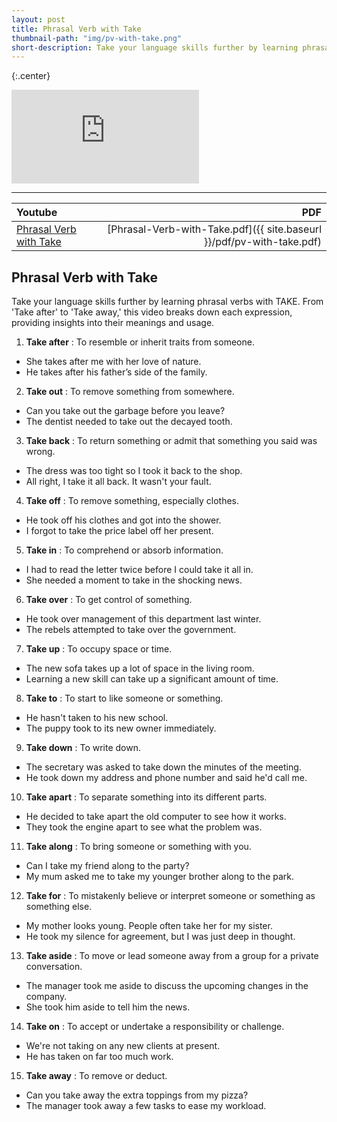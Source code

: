 ```yaml
---
layout: post
title: Phrasal Verb with Take
thumbnail-path: "img/pv-with-take.png"
short-description: Take your language skills further by learning phrasal verbs with TAKE.
---
```


{:.center}

<iframe
src="https://www.youtube.com/embed/cT0aMLgyZeA" 
frameborder="0" 
allow="accelerometer; autoplay; encrypted-media; gyroscope; picture-in-picture" 
allowfullscreen></iframe>

<hr/>

| Youtube      | PDF |
| :---        |    ----:   |
| [Phrasal Verb with Take](https://www.youtube.com/embed/cT0aMLgyZeA) | [Phrasal-Verb-with-Take.pdf]({{ site.baseurl }}/pdf/pv-with-take.pdf) |

## Phrasal Verb with Take

Take your language skills further by learning phrasal verbs with TAKE. From 'Take after' to 'Take away,' this video breaks down each expression, providing insights into their meanings and usage.

1. **Take after** : To resemble or inherit traits from someone.
* She takes after me with her love of nature.
* He takes after his father’s side of the family.

2. **Take out** : To remove something from somewhere.
* Can you take out the garbage before you leave?
* The dentist needed to take out the decayed tooth.

3. **Take back** : To return something or admit that something you said was wrong.
* The dress was too tight so I took it back to the shop.
* All right, I take it all back. It wasn't your fault.

4. **Take off** : To remove something, especially clothes.
* He took off his clothes and got into the shower.
* I forgot to take the price label off her present.

5. **Take in** : To comprehend or absorb information.
* I had to read the letter twice before I could take it all in.
* She needed a moment to take in the shocking news.

6. **Take over** : To get control of something.
* He took over management of this department last winter.
* The rebels attempted to take over the government.

7. **Take up** : To occupy space or time.
* The new sofa takes up a lot of space in the living room.
* Learning a new skill can take up a significant amount of time.

8. **Take to** : To start to like someone or something.
* He hasn't taken to his new school.
* The puppy took to its new owner immediately.

9. **Take down** : To write down.
* The secretary was asked to take down the minutes of the meeting.
* He took down my address and phone number and said he'd call me.

10. **Take apart** : To separate something into its different parts.
* He decided to take apart the old computer to see how it works.
* They took the engine apart to see what the problem was.

11. **Take along** : To bring someone or something with you.
* Can I take my friend along to the party?
* My mum asked me to take my younger brother along to the park.

12. **Take for** : To mistakenly believe or interpret someone or something as something else.
* My mother looks young. People often take her for my sister.
* He took my silence for agreement, but I was just deep in thought.

13. **Take aside** : To move or lead someone away from a group for a private conversation.
* The manager took me aside to discuss the upcoming changes in the company.
* She took him aside to tell him the news.

14. **Take on** : To accept or undertake a responsibility or challenge.
* We're not taking on any new clients at present.
* He has taken on far too much work.

15. **Take away** : To remove or deduct.
* Can you take away the extra toppings from my pizza?
* The manager took away a few tasks to ease my workload.
